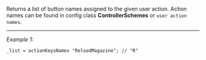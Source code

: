 Returns a list of button names assigned to the given user action.
Action names can be found in config class **ControllerSchemes** or `user action names`.


---
*Example 1:*
```sqf
_list = actionKeysNames "ReloadMagazine"; // "R"
```